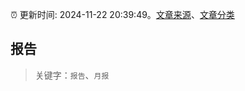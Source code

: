 :alarm_clock: 更新时间: 2024-11-22 20:39:49。[文章来源](/README.md)、[文章分类](/TAGS.md)

## 报告


> 关键字：`报告`、`月报`



